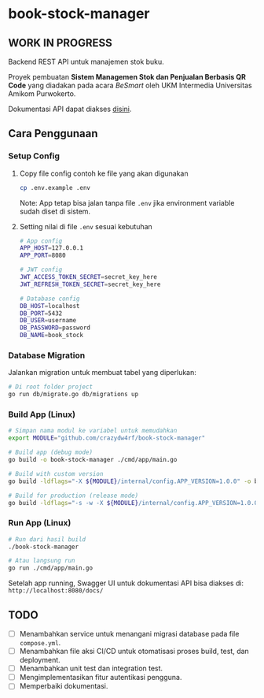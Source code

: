 # book-stock-manager

## WORK IN PROGRESS

Backend REST API untuk manajemen stok buku.

Proyek pembuatan **Sistem Managemen Stok dan Penjualan Berbasis QR Code** yang diadakan pada acara *BeSmart* oleh UKM Intermedia Universitas Amikom Purwokerto.

Dokumentasi API dapat diakses [disini](https://crazydw4rf.github.io/book-stock-manager).

## Cara Penggunaan

### Setup Config

1. Copy file config contoh ke file yang akan digunakan
   ```bash
   cp .env.example .env
   ```

   Note: App tetap bisa jalan tanpa file `.env` jika environment variable sudah diset di sistem.

2. Setting nilai di file `.env` sesuai kebutuhan
   ```bash
   # App config
   APP_HOST=127.0.0.1
   APP_PORT=8080

   # JWT config
   JWT_ACCESS_TOKEN_SECRET=secret_key_here
   JWT_REFRESH_TOKEN_SECRET=secret_key_here

   # Database config
   DB_HOST=localhost
   DB_PORT=5432
   DB_USER=username
   DB_PASSWORD=password
   DB_NAME=book_stock
   ```

### Database Migration

Jalankan migration untuk membuat tabel yang diperlukan:

```bash
# Di root folder project
go run db/migrate.go db/migrations up
```

### Build App (Linux)

```bash
# Simpan nama modul ke variabel untuk memudahkan
export MODULE="github.com/crazydw4rf/book-stock-manager"

# Build app (debug mode)
go build -o book-stock-manager ./cmd/app/main.go

# Build with custom version
go build -ldflags="-X ${MODULE}/internal/config.APP_VERSION=1.0.0" -o book-stock-manager ./cmd/app/main.go

# Build for production (release mode)
go build -ldflags="-s -w -X ${MODULE}/internal/config.APP_VERSION=1.0.0 -X ${MODULE}/internal/config.APP_ENV=production" -o book-stock-manager ./cmd/app/main.go
```

### Run App (Linux)

```bash
# Run dari hasil build
./book-stock-manager

# Atau langsung run
go run ./cmd/app/main.go
```

Setelah app running, Swagger UI untuk dokumentasi API bisa diakses di: `http://localhost:8080/docs/`

## TODO
- [ ] Menambahkan service untuk menangani migrasi database pada file `compose.yml`.
- [ ] Menambahkan file aksi CI/CD untuk otomatisasi proses build, test, dan deployment.
- [ ] Menambahkan unit test dan integration test.
- [ ] Mengimplementasikan fitur autentikasi pengguna.
- [ ] Memperbaiki dokumentasi.
